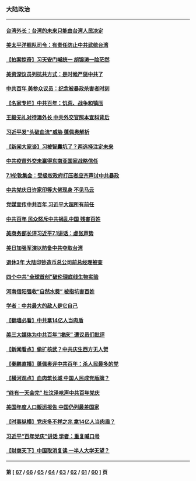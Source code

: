 ### 大陆政治
---
#### [台湾外长：台湾的未来只能由台湾人民决定](../../pages/ncid277/n13064082.md) 
#### [美太平洋舰队司令：有责任防止中共武统台湾](../../pages/ncid277/n13064009.md) 
#### [【拍案惊奇】习天安门喊统一 胡锦涛一脸茫然](../../pages/ncid277/n13063233.md) 
#### [美资深议员列抗共方式：是时候严惩中共了](../../pages/ncid277/n13063903.md) 
#### [中共百年 美参众议员：纪念被暴政杀害者时刻](../../pages/ncid277/n13063735.md) 
#### [【名家专栏】中共百年：饥荒、战争和镇压](../../pages/ncid277/n13062268.md) 
#### [王毅无礼对待澳外长 中共外交官照本宣科背后](../../pages/ncid277/n13054386.md) 
#### [习近平发“头破血流”威胁 蓬佩奥解析](../../pages/ncid277/n13063604.md) 
#### [【新闻大家谈】习被智囊坑了？两选择注定未来](../../pages/ncid277/n13062640.md) 
#### [中共疫苗外交未赢得东南亚国家战略信任](../../pages/ncid277/n13063060.md) 
#### [7.1伦敦集会：受极权政府打压者应齐声讨中共暴政](../../pages/ncid277/n13062596.md) 
#### [中共党庆日许家印等大佬现身 不见马云](../../pages/ncid277/n13062911.md) 
#### [党媒宣传中共百年 习近平大超所有前任](../../pages/ncid277/n13062225.md) 
#### [中共百年 民众怒斥中共祸乱中国 残害百姓](../../pages/ncid277/n13063030.md) 
#### [美商务部长评习近平7.1讲话：虚张声势](../../pages/ncid277/n13062903.md) 
#### [美日加强军演以防备中共夺取台湾](../../pages/ncid277/n13062522.md) 
#### [退休3年 大陆印钞造币总公司前总经理被查](../../pages/ncid277/n13062464.md) 
#### [四个中共“全球首创”破伦理底线生物实验](../../pages/ncid277/n13054452.md) 
#### [河南信阳强收“自然水费” 被指坑害百姓](../../pages/ncid277/n13061338.md) 
#### [学者：中共最大的敌人是它自己](../../pages/ncid277/n13062248.md) 
#### [【翻墙必看】中共拿14亿人当肉盾](../../pages/ncid277/n13062345.md) 
#### [美三大媒体为中共百年“增庆” 遭议员们批评](../../pages/ncid277/n13061925.md) 
#### [【新闻看点】偷扩核武？中共庆生西方无人贺](../../pages/ncid277/n13061263.md) 
#### [【秦鹏直播】蓬佩奥评中共百年：杀人民最多的党](../../pages/ncid277/n13061736.md) 
#### [【横河观点】血肉筑长城 中国人民成党盾牌？](../../pages/ncid277/n13061779.md) 
#### [“终有一天会完” 杜汶泽呛声中共百年党庆](../../pages/ncid277/n13061547.md) 
#### [美国年度人口贩运报告 中国仍列最差国家](../../pages/ncid277/n13061768.md) 
#### [【时事纵横】党庆多不祥之兆 拿14亿人当肉盾？](../../pages/ncid277/n13061709.md) 
#### [习近平“百年党庆”讲话 学者：重复喊口号](../../pages/ncid277/n13061411.md) 
#### [【财商天下】中国取消复读 一半人大学无望？](../../pages/ncid277/n13061606.md) 

---
#### 第 [ [67](./67.md) / [66](./66.md) / [65](./65.md) / [64](./64.md) / [63](./63.md) / [62](./62.md) / [61](./61.md) / [60](./60.md) ] 页
